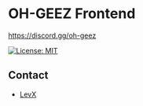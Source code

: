 # OH-GEEZ Frontend

https://discord.gg/oh-geez

[![License: MIT](https://img.shields.io/badge/License-MIT-yellow.svg)](https://opensource.org/licenses/MIT)

## Contact

* [LevX](https://twitter.com/LevxApp/)

